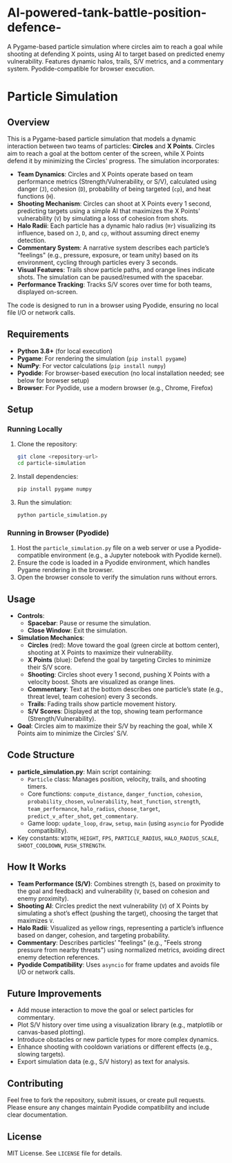 # AI-powered-tank-battle-position-defence-
A Pygame-based particle simulation where circles aim to reach a goal while shooting at defending X points, using AI to target based on predicted enemy vulnerability. Features dynamic halos, trails, S/V metrics, and a commentary system. Pyodide-compatible for browser execution.
# Particle Simulation

## Overview
This is a Pygame-based particle simulation that models a dynamic interaction between two teams of particles: **Circles** and **X Points**. Circles aim to reach a goal at the bottom center of the screen, while X Points defend it by minimizing the Circles' progress. The simulation incorporates:

- **Team Dynamics**: Circles and X Points operate based on team performance metrics (Strength/Vulnerability, or S/V), calculated using danger (`J`), cohesion (`D`), probability of being targeted (`cp`), and heat functions (`H`).
- **Shooting Mechanism**: Circles can shoot at X Points every 1 second, predicting targets using a simple AI that maximizes the X Points' vulnerability (`V`) by simulating a loss of cohesion from shots.
- **Halo Radii**: Each particle has a dynamic halo radius (`Hr`) visualizing its influence, based on `J`, `D`, and `cp`, without assuming direct enemy detection.
- **Commentary System**: A narrative system describes each particle’s "feelings" (e.g., pressure, exposure, or team unity) based on its environment, cycling through particles every 3 seconds.
- **Visual Features**: Trails show particle paths, and orange lines indicate shots. The simulation can be paused/resumed with the spacebar.
- **Performance Tracking**: Tracks S/V scores over time for both teams, displayed on-screen.

The code is designed to run in a browser using Pyodide, ensuring no local file I/O or network calls.

## Requirements
- **Python 3.8+** (for local execution)
- **Pygame**: For rendering the simulation (`pip install pygame`)
- **NumPy**: For vector calculations (`pip install numpy`)
- **Pyodide**: For browser-based execution (no local installation needed; see below for browser setup)
- **Browser**: For Pyodide, use a modern browser (e.g., Chrome, Firefox)

## Setup
### Running Locally
1. Clone the repository:
   ```bash
   git clone <repository-url>
   cd particle-simulation
   ```
2. Install dependencies:
   ```bash
   pip install pygame numpy
   ```
3. Run the simulation:
   ```bash
   python particle_simulation.py
   ```

### Running in Browser (Pyodide)
1. Host the `particle_simulation.py` file on a web server or use a Pyodide-compatible environment (e.g., a Jupyter notebook with Pyodide kernel).
2. Ensure the code is loaded in a Pyodide environment, which handles Pygame rendering in the browser.
3. Open the browser console to verify the simulation runs without errors.

## Usage
- **Controls**:
  - **Spacebar**: Pause or resume the simulation.
  - **Close Window**: Exit the simulation.
- **Simulation Mechanics**:
  - **Circles** (red): Move toward the goal (green circle at bottom center), shooting at X Points to maximize their vulnerability.
  - **X Points** (blue): Defend the goal by targeting Circles to minimize their S/V score.
  - **Shooting**: Circles shoot every 1 second, pushing X Points with a velocity boost. Shots are visualized as orange lines.
  - **Commentary**: Text at the bottom describes one particle’s state (e.g., threat level, team cohesion) every 3 seconds.
  - **Trails**: Fading trails show particle movement history.
  - **S/V Scores**: Displayed at the top, showing team performance (Strength/Vulnerability).
- **Goal**: Circles aim to maximize their S/V by reaching the goal, while X Points aim to minimize the Circles’ S/V.

## Code Structure
- **particle_simulation.py**: Main script containing:
  - `Particle` class: Manages position, velocity, trails, and shooting timers.
  - Core functions: `compute_distance`, `danger_function`, `cohesion`, `probability_chosen`, `vulnerability`, `heat_function`, `strength`, `team_performance`, `halo_radius`, `choose_target`, `predict_v_after_shot`, `get_commentary`.
  - Game loop: `update_loop`, `draw`, `setup`, `main` (using `asyncio` for Pyodide compatibility).
- Key constants: `WIDTH`, `HEIGHT`, `FPS`, `PARTICLE_RADIUS`, `HALO_RADIUS_SCALE`, `SHOOT_COOLDOWN`, `PUSH_STRENGTH`.

## How It Works
- **Team Performance (S/V)**: Combines strength (`S`, based on proximity to the goal and feedback) and vulnerability (`V`, based on cohesion and enemy proximity).
- **Shooting AI**: Circles predict the next vulnerability (`V`) of X Points by simulating a shot’s effect (pushing the target), choosing the target that maximizes `V`.
- **Halo Radii**: Visualized as yellow rings, representing a particle’s influence based on danger, cohesion, and targeting probability.
- **Commentary**: Describes particles’ "feelings" (e.g., "Feels strong pressure from nearby threats") using normalized metrics, avoiding direct enemy detection references.
- **Pyodide Compatibility**: Uses `asyncio` for frame updates and avoids file I/O or network calls.

## Future Improvements
- Add mouse interaction to move the goal or select particles for commentary.
- Plot S/V history over time using a visualization library (e.g., matplotlib or canvas-based plotting).
- Introduce obstacles or new particle types for more complex dynamics.
- Enhance shooting with cooldown variations or different effects (e.g., slowing targets).
- Export simulation data (e.g., S/V history) as text for analysis.

## Contributing
Feel free to fork the repository, submit issues, or create pull requests. Please ensure any changes maintain Pyodide compatibility and include clear documentation.

## License
MIT License. See `LICENSE` file for details.
